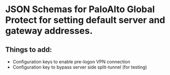 # JSON Schemas for PaloAlto Global Protect for setting default server and gateway addresses.

## Things to add:

- Configuration keys to enable pre-logon VPN connection
- Configuration key to bypass server side split-tunnel (for testing)
